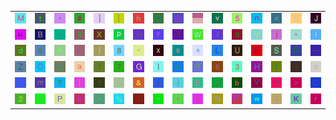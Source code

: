 <table>
<tr>
<td><img src="4D.gif"></td>
<td><img src="74.gif"></td>
<td><img src="2C.gif"></td>
<td><img src="23.gif"></td>
<td><img src="5D.gif"></td>
<td><img src="5B.gif"></td>
<td><img src="68.gif"></td>
<td><img src="51.gif"></td>
<td><img src="40.gif"></td>
<td><img src="gr1.gif"></td>
<td><img src="76.gif"></td>
<td><img src="35.gif"></td>
<td><img src="6E.gif"></td>
<td><img src="3C.gif"></td>
<td><img src="52.gif"></td>
<td><img src="4A.gif"></td>
</tr>
<tr>
<td><img src="75.gif"></td>
<td><img src="42.gif"></td>
<td><img src="60.gif"></td>
<td><img src="41.gif"></td>
<td><img src="58.gif"></td>
<td><img src="70.gif"></td>
<td><img src="3D.gif"></td>
<td><img src="79.gif"></td>
<td><img src="54.gif"></td>
<td><img src="57.gif"></td>
<td><img src="2F.gif"></td>
<td><img src="39.gif"></td>
<td><img src="56.gif"></td>
<td><img src="6A.gif"></td>
<td><img src="2A.gif"></td>
<td><img src="49.gif"></td>
</tr>
<tr>
<td><img src="64.gif"></td>
<td><img src="67.gif"></td>
<td><img src="34.gif"></td>
<td><img src="7B.gif"></td>
<td><img src="29.gif"></td>
<td><img src="38.gif"></td>
<td><img src="22.gif"></td>
<td><img src="78.gif"></td>
<td><img src="73.gif"></td>
<td><img src="5E.gif"></td>
<td><img src="4C.gif"></td>
<td><img src="55.gif"></td>
<td><img src="46.gif"></td>
<td><img src="53.gif"></td>
<td><img src="44.gif"></td>
<td><img src="5F.gif"></td>
</tr>
<tr>
<td><img src="5A.gif"></td>
<td><img src="4F.gif"></td>
<td><img src="24.gif"></td>
<td><img src="61.gif"></td>
<td><img src="21.gif"></td>
<td><img src="37.gif"></td>
<td><img src="47.gif"></td>
<td><img src="6C.gif"></td>
<td><img src="6B.gif"></td>
<td><img src="71.gif"></td>
<td><img src="36.gif"></td>
<td><img src="33.gif"></td>
<td><img src="48.gif"></td>
<td><img src="66.gif"></td>
<td><img src="2B.gif"></td>
<td><img src="6F.gif"></td>
</tr>
<tr>
<td><img src="69.gif"></td>
<td><img src="6D.gif"></td>
<td><img src="3F.gif"></td>
<td><img src="7C.gif"></td>
<td><img src="31.gif"></td>
<td><img src="gr3.gif"></td>
<td><img src="26.gif"></td>
<td><img src="28.gif"></td>
<td><img src="7D.gif"></td>
<td><img src="45.gif"></td>
<td><img src="2E.gif"></td>
<td><img src="62.gif"></td>
<td><img src="59.gif"></td>
<td><img src="30.gif"></td>
<td><img src="3E.gif"></td>
<td><img src="43.gif"></td>
</tr>
<tr>
<td><img src="32.gif"></td>
<td><img src="65.gif"></td>
<td><img src="50.gif"></td>
<td><img src="63.gif"></td>
<td><img src="2D.gif"></td>
<td><img src="25.gif"></td>
<td><img src="3A.gif"></td>
<td><img src="7E.gif"></td>
<td><img src="27.gif"></td>
<td><img src="7A.gif"></td>
<td><img src="4E.gif"></td>
<td><img src="gr2.gif"></td>
<td><img src="77.gif"></td>
<td><img src="3B.gif"></td>
<td><img src="4B.gif"></td>
<td><img src="72.gif"></td>
</tr>
</table>
